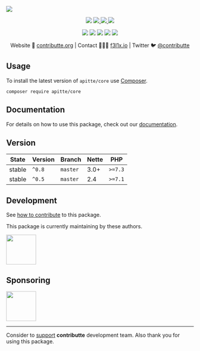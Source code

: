![](https://heatbadger.now.sh/github/readme/contributte/apitte-core/)

<p align=center>
  <a href="https://github.com/apitte/core/actions"><img src="https://badgen.net/github/checks/apitte/core/master?cache=300"></a>
  <a href="https://coveralls.io/r/apitte/core"> <img src="https://badgen.net/coveralls/c/github/apitte/core?cache=300"> </a>
  <a href="https://packagist.org/packages/apitte/core"> <img src="https://badgen.net/packagist/dm/apitte/core"> </a>
  <a href="https://packagist.org/packages/apitte/core"> <img src="https://badgen.net/packagist/v/apitte/core"> </a>
</p>
<p align=center>
  <a href="https://packagist.org/packages/apitte/core"><img src="https://badgen.net/packagist/php/apitte/core"></a>
  <a href="https://github.com/contributte/apitte-core"><img src="https://badgen.net/github/license/contributte/apitte-core"></a>
  <a href="https://bit.ly/ctteg"><img src="https://badgen.net/badge/support/gitter/cyan"></a>
  <a href="https://bit.ly/cttfo"><img src="https://badgen.net/badge/support/forum/yellow"></a>
  <a href="https://contributte.org/partners.html"><img src="https://badgen.net/badge/become/a%20patron/F96854"></a>
<p>

<p align=center>
Website 🚀 <a href="https://contributte.org">contributte.org</a> | Contact 👨🏻‍💻 <a href="https://f3l1x.io">f3l1x.io</a> | Twitter 🐦 <a href="https://twitter.com/contributte">@contributte</a>
</p>

## Usage

To install the latest version of `apitte/core` use [Composer](https://getcomposer.org).

```
composer require apitte/core
```

## Documentation

For details on how to use this package, check out our [documentation](.docs).

## Version

| State       | Version | Branch   | Nette | PHP     |
|-------------|---------|----------|-------|---------|
| stable      | `^0.8`  | `master` | 3.0+  | `>=7.3` |
| stable      | `^0.5`  | `master` | 2.4   | `>=7.1` |

## Development

See [how to contribute](https://contributte.org/contributing.html) to this package.

This package is currently maintaining by these authors.

<a href="https://github.com/f3l1x">
  <img width="80" height="80" src="https://avatars2.githubusercontent.com/u/538058?v=3&s=80">
</a>

## Sponsoring

<a href="https://github.com/tlapnet">
  <img width="80" height="80" src="https://avatars1.githubusercontent.com/u/22914186?s=80&v=4">
</a>

-----

Consider to [support](https://contributte.org/partners.html) **contributte** development team.
Also thank you for using this package.
